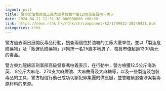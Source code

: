 ```yaml
---
layout: post
title: 警方於油塘兩個工廠大廈單位檢巿值1200萬毒品拘一男子
date: 2024-04-21 12:31:38.000000000 +08:00
link: https://news.rthk.hk/rthk/ch/component/k2/1749832-20240421.htm
categories: rthk
---
```


警方過去兩日展開反毒品行動，搜查兩個位於油塘的工廠大廈單位，並以「製造危險藥物」及「販運危險藥物」罪拘捕一名25歲本地男子，檢獲市值超過1200萬元的毒品。

警方東九龍總區刑事部高級督察馮柏羲表示，在行動中，警方檢獲12.5公斤海洛英、 8公斤大麻花、270支大麻煙油、大麻曲奇及大麻糖等，以及一些製造及包裝毒品的工具，警方相信行動已成功切斷犯罪集團的供應鏈，並會繼續追查涉案製毒原材料的來源。
